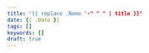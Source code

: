 ```yaml
---
title: "{{ replace .Name "-" " " | title }}"
date: {{ .Date }}
tags: []
keywords: []
draft: true
---
```

